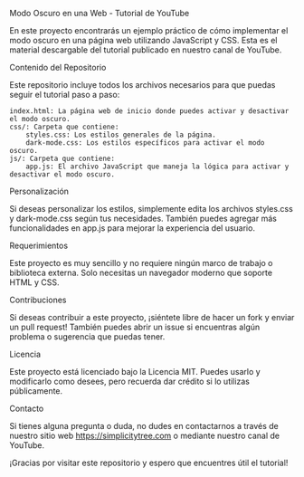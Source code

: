 Modo Oscuro en una Web - Tutorial de YouTube

En este proyecto encontrarás un ejemplo práctico de cómo implementar el modo oscuro en una página web utilizando JavaScript y CSS. Esta es el material descargable del tutorial publicado en nuestro canal de YouTube.

Contenido del Repositorio

Este repositorio incluye todos los archivos necesarios para que puedas seguir el tutorial paso a paso:

    index.html: La página web de inicio donde puedes activar y desactivar el modo oscuro.
    css/: Carpeta que contiene:
        styles.css: Los estilos generales de la página.
        dark-mode.css: Los estilos específicos para activar el modo oscuro.
    js/: Carpeta que contiene:
        app.js: El archivo JavaScript que maneja la lógica para activar y desactivar el modo oscuro.

Personalización

Si deseas personalizar los estilos, simplemente edita los archivos styles.css y dark-mode.css según tus necesidades. También puedes agregar más funcionalidades en app.js para mejorar la experiencia del usuario.

Requerimientos

Este proyecto es muy sencillo y no requiere ningún marco de trabajo o biblioteca externa. Solo necesitas un navegador moderno que soporte HTML y CSS.

Contribuciones

Si deseas contribuir a este proyecto, ¡siéntete libre de hacer un fork y enviar un pull request! También puedes abrir un issue si encuentras algún problema o sugerencia que puedas tener.

Licencia

Este proyecto está licenciado bajo la Licencia MIT. Puedes usarlo y modificarlo como desees, pero recuerda dar crédito si lo utilizas públicamente.

Contacto

Si tienes alguna pregunta o duda, no dudes en contactarnos a través de nuestro sitio web https://simplicitytree.com o mediante nuestro canal de YouTube.

¡Gracias por visitar este repositorio y espero que encuentres útil el tutorial!
